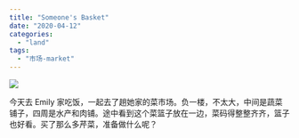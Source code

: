```yaml
---
title: "Someone's Basket"
date: "2020-04-12"
categories: 
  - "land"
tags: 
  - "市场-market"
---
```


![](https://f000.backblazeb2.com/file/quietpark/WechatIMG1.jpg)

今天去 Emily 家吃饭，一起去了趟她家的菜市场。负一楼，不太大，中间是蔬菜铺子，四周是水产和肉铺。途中看到这个菜篮子放在一边，菜码得整整齐齐，篮子也好看。买了那么多芹菜，准备做什么呢？
